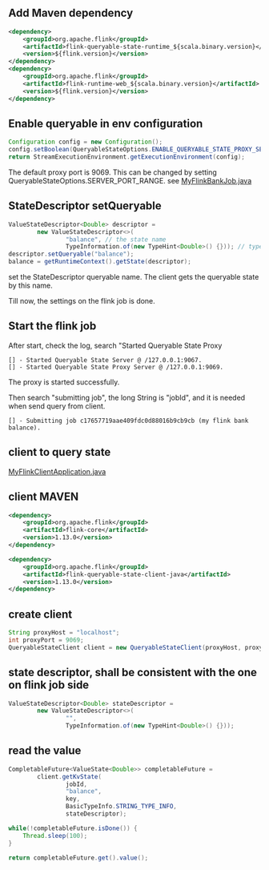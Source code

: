 ## Add Maven dependency
```xml
<dependency>
    <groupId>org.apache.flink</groupId>
    <artifactId>flink-queryable-state-runtime_${scala.binary.version}</artifactId>
    <version>${flink.version}</version>
</dependency>
<dependency>
    <groupId>org.apache.flink</groupId>
    <artifactId>flink-runtime-web_${scala.binary.version}</artifactId>
    <version>${flink.version}</version>
</dependency>
```

## Enable queryable in env configuration
```java
Configuration config = new Configuration();
config.setBoolean(QueryableStateOptions.ENABLE_QUERYABLE_STATE_PROXY_SERVER, true);
return StreamExecutionEnvironment.getExecutionEnvironment(config);
```
The default proxy port is 9069. This can be changed by setting QueryableStateOptions.SERVER_PORT_RANGE.
see [MyFlinkBankJob.java](src/main/java/my/flink/kafka/bank/job/MyFlinkBankJob.java)

## StateDescriptor setQueryable 
```java
ValueStateDescriptor<Double> descriptor =
        new ValueStateDescriptor<>(
                "balance", // the state name
                TypeInformation.of(new TypeHint<Double>() {})); // type information
descriptor.setQueryable("balance");
balance = getRuntimeContext().getState(descriptor);
```
set the StateDescriptor queryable name. The client gets the queryable state by this name.  
 
Till now, the settings on the flink job is done. 

## Start the flink job
After start, check the log, search "Started Queryable State Proxy
```
[] - Started Queryable State Server @ /127.0.0.1:9067.
[] - Started Queryable State Proxy Server @ /127.0.0.1:9069.
```
The proxy is started successfully.

Then search "submitting job", the long String is "jobId", and it is needed when send query from client. 
```
[] - Submitting job c17657719aae409fdc0d88016b9cb9cb (my flink bank balance).
```

## client to query state
[MyFlinkClientApplication.java](../my-flink-client/src/main/java/my/flink/myflinkclient/MyFlinkClientApplication.java)

## client MAVEN
```xml
<dependency>
    <groupId>org.apache.flink</groupId>
    <artifactId>flink-core</artifactId>
    <version>1.13.0</version>
</dependency>

<dependency>
    <groupId>org.apache.flink</groupId>
    <artifactId>flink-queryable-state-client-java</artifactId>
    <version>1.13.0</version>
</dependency>
```

## create client
```java
String proxyHost = "localhost";
int proxyPort = 9069;
QueryableStateClient client = new QueryableStateClient(proxyHost, proxyPort);
```

## state descriptor, shall be consistent with the one on flink job side
```java
ValueStateDescriptor<Double> stateDescriptor =
        new ValueStateDescriptor<>(
                "",
                TypeInformation.of(new TypeHint<Double>() {}));
```

## read the value
```java
CompletableFuture<ValueState<Double>> completableFuture =
        client.getKvState(
                jobId,
                "balance",
                key,
                BasicTypeInfo.STRING_TYPE_INFO,
                stateDescriptor);

while(!completableFuture.isDone()) {
    Thread.sleep(100);
}

return completableFuture.get().value();
```